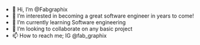 - 👋 Hi, I’m @Fabgraphix
- 👀 I’m interested in becoming a great software engineer in years to come!
- 🌱 I’m currently learning Software engineering
- 💞️ I’m looking to collaborate on any basic project
- 📫 How to reach me; IG @fab_graphix

<!---
Fabgraphix/Fabgraphix is a ✨ special ✨ repository because its `README.md` (this file) appears on your GitHub profile.
You can click the Preview link to take a look at your changes.
--->

